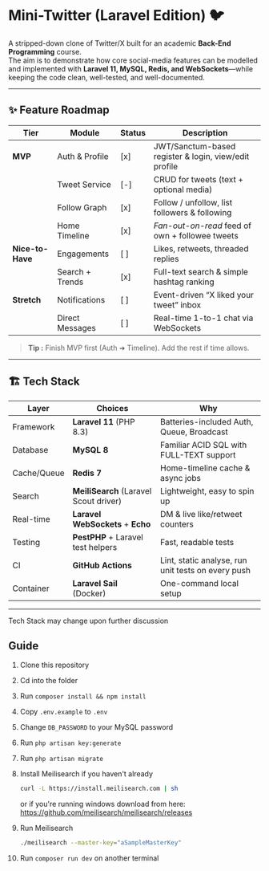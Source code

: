 # Mini-Twitter (Laravel Edition) 🐦

A stripped-down clone of Twitter/X built for an academic **Back-End Programming** course.  
The aim is to demonstrate how core social-media features can be modelled and implemented with **Laravel 11, MySQL, Redis, and WebSockets**—while keeping the code clean, well-tested, and well-documented.

---

## ✨ Feature Roadmap

| Tier             | Module          | Status | Description                                           |
| ---------------- | --------------- | ------ | ----------------------------------------------------- |
| **MVP**          | Auth & Profile  | [x]    | JWT/Sanctum-based register & login, view/edit profile |
|                  | Tweet Service   | [-]    | CRUD for tweets (text + optional media)               |
|                  | Follow Graph    | [x]    | Follow / unfollow, list followers & following         |
|                  | Home Timeline   | [x]    | *Fan-out-on-read* feed of own + followee tweets       |
| **Nice-to-Have** | Engagements     | [ ]    | Likes, retweets, threaded replies                     |
|                  | Search + Trends | [x]    | Full-text search & simple hashtag ranking             |
| **Stretch**      | Notifications   | [ ]    | Event-driven “X liked your tweet” inbox               |
|                  | Direct Messages | [ ]    | Real-time 1-to-1 chat via WebSockets                  |

> **Tip :** Finish MVP first (Auth ➜ Timeline). Add the rest if time allows.

---

## 🏗️ Tech Stack

| Layer       | Choices                                | Why                                                |
| ----------- | -------------------------------------- | -------------------------------------------------- |
| Framework   | **Laravel 11** (PHP 8.3)               | Batteries-included Auth, Queue, Broadcast          |
| Database    | **MySQL 8**                            | Familiar ACID SQL with FULL-TEXT support           |
| Cache/Queue | **Redis 7**                            | Home-timeline cache & async jobs                   |
| Search      | **MeiliSearch** (Laravel Scout driver) | Lightweight, easy to spin up                       |
| Real-time   | **Laravel WebSockets** + **Echo**      | DM & live like/retweet counters                    |
| Testing     | **PestPHP** + Laravel test helpers     | Fast, readable tests                               |
| CI          | **GitHub Actions**                     | Lint, static analyse, run unit tests on every push |
| Container   | **Laravel Sail** (Docker)              | One-command local setup                            |

---

Tech Stack may change upon further discussion


## Guide

1. Clone this repository
2. Cd into the folder
3. Run `composer install && npm install`
4. Copy `.env.example` to `.env`
5. Change `DB_PASSWORD` to your MySQL password
6. Run `php artisan key:generate`
7. Run `php artisan migrate`
8. Install Meilisearch if you haven't already
    ```sh
    curl -L https://install.meilisearch.com | sh
    ```
    or if you're running windows download from here: https://github.com/meilisearch/meilisearch/releases
    
9.  Run Meilisearch
    ```sh
    ./meilisearch --master-key="aSampleMasterKey"
    ```
10. Run `composer run dev` on another terminal